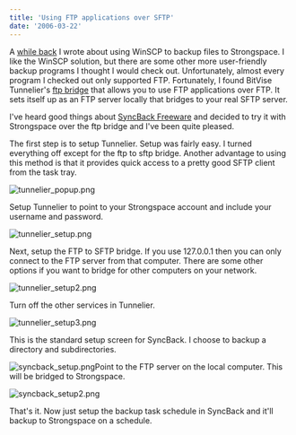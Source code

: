 ```yaml
---
title: 'Using FTP applications over SFTP'
date: '2006-03-22'
---
```


A [while back](http://dmihalik.com/articles/2006/01/15/sync-files-between-computers-with-strongspace) I wrote about using WinSCP to backup files to Strongspace. I like the WinSCP solution, but there are some other more user-friendly backup programs I thought I would check out. Unfortunately, almost every program I checked out only supported FTP. Fortunately, I found BitVise Tunnelier's [ftp bridge](http://www.bitvise.com/ftp-bridge.html) that allows you to use FTP applications over FTP. It sets itself up as an FTP server locally that bridges to your real SFTP server.

I've heard good things about [SyncBack Freeware](http://www.2brightsparks.com/freeware/freeware-hub.html) and decided to try it with Strongspace over the ftp bridge and I've been quite pleased.

The first step is to setup Tunnelier. Setup was fairly easy. I turned everything off except for the ftp to sftp bridge. Another advantage to using this method is that it provides quick access to a pretty good SFTP client from the task tray.

![tunnelier_popup.png](/images/tunnelier_popup.png)

Setup Tunnelier to point to your Strongspace account and include your username and password.

![tunnelier_setup.png](/images/tunnelier_setup.png)

Next, setup the FTP to SFTP bridge. If you use 127.0.0.1 then you can only connect to the FTP server from that computer. There are some other options if you want to bridge for other computers on your network.

![tunnelier_setup2.png](/images/tunnelier_setup2.png)

Turn off the other services in Tunnelier.

![tunnelier_setup3.png](/images/tunnelier_setup3.png)

This is the standard setup screen for SyncBack. I choose to backup a directory and subdirectories.

![syncback_setup.png](/images/syncback_setup.png)Point to the FTP server on the local computer. This will be bridged to Strongspace.

![syncback_setup2.png](/images/syncback_setup2.png)

That's it. Now just setup the backup task schedule in SyncBack and it'll backup to Strongspace on a schedule.
